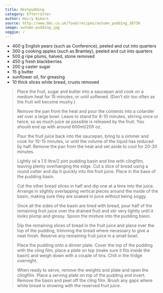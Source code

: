 ```yaml
---
title: Höstpudding
category: Efterrätter
author: Hairy Bikers
source: http://www.bbc.co.uk/food/recipes/autumn_pudding_30736
image: autumn-pudding.jpg
veggie: ✓
---
```


- 400 g English pears (such as Conference), peeled and cut into quarters
- 300 g cooking apples (such as Bramley), peeled and cut into quarters
- 500 g ripe plums, halved, stone removed
- 450 g fresh blackberries
- 200 g caster sugar
- 15 g butter
- sunflower oil, for greasing
- 10 thick slices white bread, crusts removed

> Place the fruit, sugar and butter into a saucepan and cook on a medium heat for 15 minutes, or until softened. (Don’t stir too often as the fruit will become mushy.)
> 
> Remove the pan from the heat and pour the contents into a colander set over a large bowl. Leave to stand for 8-10 minutes, stirring once or twice, so as much juice as possible is released by the fruit. You should end up with around 600ml/20fl oz.
> 
> Pour the fruit juice back into the saucepan, bring to a simmer and cook for 10-15 minutes, or until the volume of the liquid has reduced by half. Remove the pan from the heat and set aside to cool for 20-30 minutes.
> 
> Lightly oil a 1.5 litre/2 pint pudding basin and line with clingfilm, leaving plenty overhanging the edge. Cut a slice of bread using a round cutter and dip it quickly into the fruit juice. Place in the base of the pudding basin.
> 
> Cut the other bread slices in half and dip one at a time into the juice. Arrange in slightly overlapping vertical pieces around the inside of the basin, making sure they are soaked in juice without being soggy.
> 
> Once all the sides of the basin are lined with bread, pour half of the remaining fruit juice over the drained fruit and stir very lightly until it looks plump and glossy. Spoon the mixture into the pudding basin.
> 
> Dip the remaining slices of bread in the fruit juice and place over the top of the pudding, trimming the bread where necessary to give a neat finish. Reserve any remaining fruit juice in a small bowl.
> 
> Place the pudding onto a dinner plate. Cover the top of the pudding with the cling film, place a plate on top (make sure it fits inside the basin) and weigh down with a couple of tins. Chill in the fridge overnight.
> 
> When ready to serve, remove the weights and plate and open the clingfilm. Place a serving plate on top of the pudding and invert. Remove the basin and peel off the cling film. Brush any gaps where white bread is showing with the reserved fruit juice.
